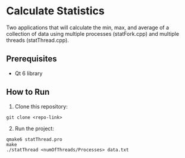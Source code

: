 # Calculate Statistics
Two applications that will calculate the min, max, and average of a collection of data using multiple processes (statFork.cpp) and multiple threads (statThread.cpp).

## Prerequisites
- Qt 6 library 
  
## How to Run

1. Clone this repository:
```
git clone <repo-link>
```
2. Run the project:
```
qmake6 statThread.pro
make
./statThread <numOfThreads/Processes> data.txt
```
